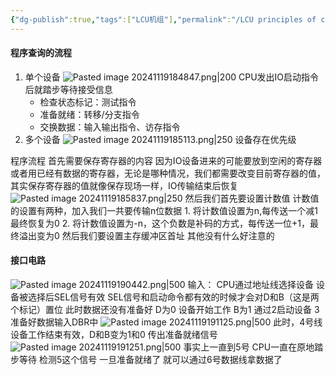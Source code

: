 ```yaml
---
{"dg-publish":true,"tags":["LCU机组"],"permalink":"/LCU principles of computer composition/程序查询方式/","dgPassFrontmatter":true,"noteIcon":""}
---
```



#### 程序查询的流程
1. 单个设备
	![Pasted image 20241119184847.png|200](/img/user/accessory/Pasted%20image%2020241119184847.png)
	CPU发出IO启动指令后就踏步等待接受信息
	- 检查状态标记：测试指令
	- 准备就绪：转移/分支指令
	- 交换数据：输入输出指令、访存指令
2. 多个设备
	![Pasted image 20241119185113.png|250](/img/user/accessory/Pasted%20image%2020241119185113.png)
	设备存在优先级

程序流程
首先需要保存寄存器的内容
因为IO设备进来的可能要放到空闲的寄存器或者用已经有数据的寄存器，无论是哪种情况，我们都需要改变目前寄存器的值，其实保存寄存器的值就像保存现场一样，IO传输结束后恢复
![Pasted image 20241119185837.png|250](/img/user/accessory/Pasted%20image%2020241119185837.png)
然后我们首先要设置计数值
	计数值的设置有两种，加入我们一共要传输n位数据
	1. 将计数值设置为n,每传送一个减1 最终恢复为0
	2. 将计数值设置为-n，这个负数是补码的方式，每传送一位+1，最终溢出变为0
然后我们要设置主存缓冲区首址
其他没有什么好注意的

#### 接口电路
![Pasted image 20241119190442.png|500](/img/user/accessory/Pasted%20image%2020241119190442.png)
输入：
CPU通过地址线选择设备
设备被选择后SEL信号有效
SEL信号和启动命令都有效的时候才会对D和B（这是两个标记）置位
此时数据还没有准备好 D为0
设备开始工作 B为1
通过2启动设备
3准备好数据输入DBR中
![Pasted image 20241119191125.png|500](/img/user/accessory/Pasted%20image%2020241119191125.png)
此时，4号线设备工作结束有效，D和B变为1和0 传出准备就绪信号
![Pasted image 20241119191251.png|500](/img/user/accessory/Pasted%20image%2020241119191251.png)
事实上一直到5号  CPU一直在原地踏步等待 检测5这个信号
一旦准备就绪了  就可以通过6号数据线拿数据了